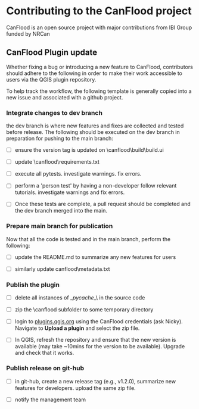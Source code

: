 # Contributing to the CanFlood project

CanFlood is an open source project with major contributions from IBI Group funded by NRCan

## CanFlood Plugin update

Whether fixing a bug or introducing a new feature to CanFlood, contributors should adhere to the following in order to make their work accessible to users via the QGIS plugin repository.

To help track the workflow, the following template is generally copied into a new issue and associated with a github project.

### Integrate changes to dev branch

the dev branch is where new features and fixes are collected and tested before release. The following should be executed on the dev branch in preparation for pushing to the main branch:

- [ ] ensure the version tag is updated on \canflood\build\build.ui
      
- [ ] update \canflood\requirements.txt

- [ ] execute all pytests. investigate warnings. fix errors. 

- [ ] perform a 'person test' by having a non-developer follow relevant tutorials. investigate warnings and fix errors.

- [ ] Once these tests are complete, a pull request should be completed and the dev branch merged into the main. 

### Prepare main branch for publication

Now that all the code is tested and in the main branch, perform the following:

- [ ] update the README.md to summarize any new features for users

- [ ] similarly update canflood\metadata.txt

### Publish the plugin

- [ ] delete all instances of \__pycache__\ in the source code

- [ ] zip the \canflood subfolder to some temporary directory

- [ ] login to [plugins.qgis.org](https://plugins.qgis.org/accounts/login/?next=/plugins/my) using the CanFlood credentials (ask Nicky). Navigate to **Upload a plugin** and select the zip file.

- [ ] In QGIS, refresh the repository and ensure that the new version is available (may take ~10mins for the version to be available). Upgrade and check that it works.

### Publish release on git-hub

- [ ] in git-hub, create a new release tag (e.g., v1.2.0), summarize new features for developers. upload the same zip file. 

- [ ] notify the management team
